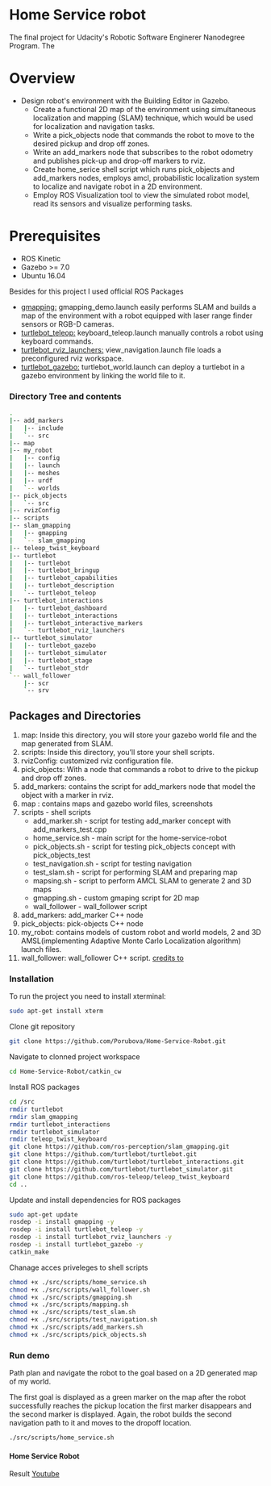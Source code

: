 # Home Service robot

The final project for Udacity's Robotic Software Enginerer Nanodegree Program. The 

# Overview
- Design robot's environment with the Building Editor in Gazebo.
  -  Create a functional 2D map of the environment using simultaneous localization and mapping (SLAM) technique, which would be used for localization and navigation tasks. 
  - Write a pick_objects node that commands the robot to move to the desired pickup and drop off zones.
  - Write an add_markers node that subscribes to the robot odometry and publishes pick-up and drop-off markers to rviz.
  - Create home_serice shell script which runs pick_objects and  add_markers nodes, employs amcl, probabilistic localization system to localize and navigate robot in a 2D environment. 
  - Employ ROS Visualization tool to view the simulated robot model, read its sensors and visualize performing tasks.

# Prerequisites

  - ROS Kinetic
  - Gazebo >= 7.0
  - Ubuntu 16.04


Besides for this project I used official ROS Packages
 - [gmapping:](http://wiki.ros.org/gmapping) gmapping_demo.launch easily performs SLAM and builds a map of the environment with a robot equipped with laser range finder sensors or RGB-D cameras.
 - [turtlebot_teleop:](http://wiki.ros.org/turtlebot_teleop) keyboard_teleop.launch  manually controls a robot using keyboard commands.
- [turtlebot_rviz_launchers:](http://wiki.ros.org/turtlebot_rviz_launchers) view_navigation.launch file loads a preconfigured rviz workspace.
- [turtlebot_gazebo:](http://wiki.ros.org/turtlebot_gazebo) turtlebot_world.launch can deploy a turtlebot in a gazebo environment by linking the world file to it.

### Directory Tree and contents

```sh
.
|-- add_markers
|   |-- include
|   `-- src
|-- map
|-- my_robot
|   |-- config
|   |-- launch
|   |-- meshes
|   |-- urdf
|   `-- worlds
|-- pick_objects
|   `-- src
|-- rvizConfig
|-- scripts
|-- slam_gmapping
|   |-- gmapping
|   `-- slam_gmapping
|-- teleop_twist_keyboard
|-- turtlebot
|   |-- turtlebot
|   |-- turtlebot_bringup
|   |-- turtlebot_capabilities
|   |-- turtlebot_description
|   `-- turtlebot_teleop
|-- turtlebot_interactions
|   |-- turtlebot_dashboard
|   |-- turtlebot_interactions
|   |-- turtlebot_interactive_markers
|   `-- turtlebot_rviz_launchers
|-- turtlebot_simulator
|   |-- turtlebot_gazebo
|   |-- turtlebot_simulator
|   |-- turtlebot_stage
|   `-- turtlebot_stdr
`-- wall_follower
    |-- scr
    `-- srv

```
## Packages and Directories
1. map: Inside this directory, you will store your gazebo world file and the map generated from SLAM.
2. scripts: Inside this directory, you’ll store your shell scripts.
3. rvizConfig:  customized rviz configuration file.
4. pick_objects: With a node that commands a robot to drive to the pickup and drop off zones.
5. add_markers: contains the script for add_markers node that model the object with a marker in rviz.
6. map : contains maps and gazebo world files, screenshots 
7. scripts - shell scripts
    - add_marker.sh - script for testing add_marker concept with add_markers_test.cpp
     - home_service.sh - main script for the home-service-robot
    - pick_objects.sh - script for testing pick_objects concept with pick_objects_test
    - test_navigation.sh - script for testing navigation
    - test_slam.sh - script for performing SLAM and preparing map
    - mapsing.sh - script to perform AMCL SLAM to generate 2 and 3D maps
    - gmapping.sh - custom gmaping script for 2D map
    - wall_follower - wall_follower script
8. add_markers: add_marker C++ node
9. pick_objects: pick-objects C++ node
10. my_robot: contains models of custom robot and world models, 2 and 3D AMSL(implementing Adaptive Monte Carlo Localization algorithm) launch files.
11. wall_follower: wall_follower C++ script. [credits to](https://github.com/udacity/RoboND-PathPlanning)



### Installation


To run the project you need to install xterminal:

```sh
sudo apt-get install xterm
```

Clone git repository
```sh
git clone https://github.com/Porubova/Home-Service-Robot.git
```

Navigate to clonned project workspace
```sh
cd Home-Service-Robot/catkin_cw
```

Install  ROS packages
```sh
cd /src
rmdir turtlebot
rmdir slam_gmapping
rmdir turtlebot_interactions
rmdir turtlebot_simulator
rmdir teleop_twist_keyboard
git clone https://github.com/ros-perception/slam_gmapping.git  
git clone https://github.com/turtlebot/turtlebot.git  
git clone https://github.com/turtlebot/turtlebot_interactions.git  
git clone https://github.com/turtlebot/turtlebot_simulator.git
git clone https://github.com/ros-teleop/teleop_twist_keyboard
cd ..
```
Update and install dependencies for ROS packages
```sh
sudo apt-get update
rosdep -i install gmapping -y
rosdep -i install turtlebot_teleop -y
rosdep -i install turtlebot_rviz_launchers -y
rosdep -i install turtlebot_gazebo -y
catkin_make
```

Chanage acces priveleges to shell scripts 
```sh
chmod +x ./src/scripts/home_service.sh
chmod +x ./src/scripts/wall_follower.sh
chmod +x ./src/scripts/gmapping.sh
chmod +x ./src/scripts/mapping.sh
chmod +x ./src/scripts/test_slam.sh
chmod +x ./src/scripts/test_navigation.sh
chmod +x ./src/scripts/add_markers.sh
chmod +x ./src/scripts/pick_objects.sh
```
### Run demo
Path plan and navigate the robot to the goal based on a 2D generated map of my world.

The first goal is displayed as a green marker on the map after the robot successfully reaches the pickup location the first marker disappears and the second marker is displayed. Again, the robot builds the second navigation path to it and moves to the dropoff location.

```sh
./src/scripts/home_service.sh
```

#### Home Service Robot

Result [Youtube](https://www.youtube.com/watch?v=zT2kX5x7zcQ&list=UUfIy6Jhnm3KAjJMl-jxMfKg&index=2)

